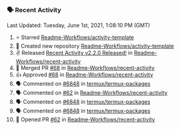 ### 🗣 Recent Activity

<!--RECENT_ACTIVITY:last_update-->
Last Updated: Tuesday, June 1st, 2021, 1:08:10 PM (GMT)
<!--RECENT_ACTIVITY:last_update_end-->
<!--RECENT_ACTIVITY:start-->
1. ⭐ Starred [Readme-Workflows/activity-template](https://github.com/Readme-Workflows/activity-template)
2. 📔 Created new repository [Readme-Workflows/activity-template](https://github.com/Readme-Workflows/activity-template)
3. ✌️ Released [Recent Activity v2.2.0 Released!](https://github.com/Readme-Workflows/recent-activity/releases/tag/v2.2.0) in [Readme-Workflows/recent-activity](https://github.com/Readme-Workflows/recent-activity)
4. 🎉 Merged PR [#68](https://github.com/Readme-Workflows/recent-activity/pull/68) in [Readme-Workflows/recent-activity](https://github.com/Readme-Workflows/recent-activity)
5. 👍 Approved [#68](https://github.com/Readme-Workflows/recent-activity/pull/68#pullrequestreview-672173006) in [Readme-Workflows/recent-activity](https://github.com/Readme-Workflows/recent-activity)
6. 🗣 Commented on [#6848](https://github.com/termux/termux-packages/issues/6848) in [termux/termux-packages](https://github.com/termux/termux-packages)
7. 🗣 Commented on [#62](https://github.com/Readme-Workflows/recent-activity/issues/62) in [Readme-Workflows/recent-activity](https://github.com/Readme-Workflows/recent-activity)
8. 🗣 Commented on [#6848](https://github.com/termux/termux-packages/issues/6848) in [termux/termux-packages](https://github.com/termux/termux-packages)
9. 🗣 Commented on [#6848](https://github.com/termux/termux-packages/issues/6848) in [termux/termux-packages](https://github.com/termux/termux-packages)
10. 💪 Opened PR [#62](https://github.com/Readme-Workflows/recent-activity/pull/62) in [Readme-Workflows/recent-activity](https://github.com/Readme-Workflows/recent-activity)
<!--RECENT_ACTIVITY:end-->
